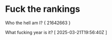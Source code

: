 # Fuck the rankings

Who the hell am I?
{ 21642663 }

What fucking year is it?
[ 2025-03-21T19:56:40Z ]
